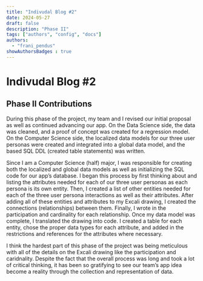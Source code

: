 ```yaml
---
title: "Indivudal Blog #2"
date: 2024-05-27
draft: false
description: "Phase II"
tags: ["authors", "config", "docs"]
authors:
  - "frani_pendus"
showAuthorsBadges : true
---
```


# Indivudal Blog #2
## Phase II Contributions


During this phase of the project, my team and I revised our initial proposal as well as continued advancing our app. On the Data Science side, the data was cleaned, and a proof of concept was created for a regression model. On the Computer Science side, the localized data models for our three user personas were created and integrated into a global data model, and the based SQL DDL (created table statements) was written.
	
Since I am a Computer Science (half) major, I was responsible for creating both the localized and global data models as well as initializing the SQL code for our app’s database. I began this process by first thinking about and listing the attributes needed for each of our three user personas as each persona is its own entity. Then, I created a list of other entities needed for each of the three user persona interactions as well as their attributes. After adding all of these entities and attributes to my Excali drawing, I created the connections (relationships) between them. Finally, I wrote in the participation and cardinality for each relationship. Once my data model was complete, I translated the drawing into code. I created a table for each entity, chose the proper data types for each attribute, and added in the restrictions and references for the attributes where necessary.
	
I think the hardest part of this phase of the project was being meticulous with all of the details on the Excali drawing like the participation and caridnality.  Despite the fact that the overall process was long and took a lot of critical thinking, it has been so gratifying to see our team’s app idea become a reality through the collection and representation of data. 
